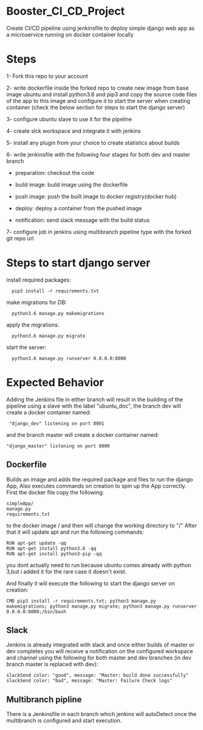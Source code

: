 # Booster_CI_CD_Project

Create CI/CD pipeline using jenkinsfile to deploy simple django web app as a microservice running on docker container locally

# Steps

1- Fork this repo to your account

2- write dockerfile inside the forked repo to create new image from base image ubuntu and install python3.6 and pip3 and copy the source code files of the app to this image and configure it to start the server when creating container (check the below section for steps to start the django server) 

3- configure ubuntu slave to use it for the pipeline

4- create slck workspace and integrate it with jenkins

5- install any plugin from your choice to create statistics about builds

6- write jenkinsfile with the following four stages for both dev and master branch

- preparation: checkout the code

- build image: build image using the dockerfile

- push image: push the built image to docker registry(docker hub)

- deploy: deploy a container from the pushed image

- notification: send slack message with the build status


7- configure job in jenkins using multibranch pipeline type with the forked git repo url





# Steps to start django server


  install required packages:

      pip3 install -r requirements.txt

  make migrations for DB:

      python3.6 manage.py makemigrations

  apply the migrations:

      python3.6 manage.py migrate

  start the server:

      python3.6 manage.py runserver 0.0.0.0:8000
      
      
      
      
# Expected Behavior

Adding the Jenkins file in either branch will result in the building of the pipeline using a slave with the label "ubuntu_doc",
the branch dev will create a docker container named: 

     "django_dev" listening on port 8001 
      
    
and the branch master will create a docker container named:

    "django_master" listening on port 8000 

## Dockerfile 
Builds an image and adds the required package and files to run the django App, Also executes commands on creation to spin up the App correctly.
First the docker file copy the following:

    simpleApp/
    manage.py
    requirements.txt
    
to the docker image /
and then will change the working directory to "/"
After that it will update apt and run the following commands:

    RUN apt-get update -qq
    RUN apt-get install python3.6 -qq
    RUN apt-get install python3-pip -qq
    
  you dont actually need to run because ubuntu comes already with python 3,but i added it for the rare case it doesn't exist.
  
And finally it will execute the following to start the django server on creation:
    
    CMD pip3 install -r requirements.txt; python3 manage.py makemigrations; python3 manage.py migrate; python3 manage.py runserver 0.0.0.0:8000;/bin/bash
    

## Slack
Jenkins is already integrated with slack and once either builds of master or dev completes you will receive a notification on the configured workspace and channel
using the following for both master and dev branches (in dev branch master is replaced with dev):

    slackSend color: "good", message: "Master: build done successfully"
    slackSend color: "bad", message: "Master: Failure Check logs"
    

## Multibranch pipline
There is a Jenkinsfile in each branch which jenkins will autoDetect once the multibranch is configured and start execution.
